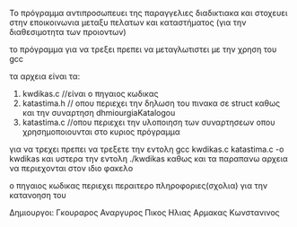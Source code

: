 
Το πρόγραμμα αντιπροσωπευει της παραγγελιες διαδικτιακα και στοχευει στην
εποικοινωνια μεταξυ πελατων και καταστήματος (για την διαθεσιμοτητα των προιοντων)

το πρόγραμμα για να τρεξει πρεπει να μεταγλωτιστει με την χρηση του gcc

τα αρχεια είναι τα:
1. kwdikas.c //είναι ο πηγαιος κωδικας
2. katastima.h // οπου περιεχει την δηλωση του πινακα 
σε struct καθως και την συναρτηση dhmiourgiaKatalogou
3. katastima.c  //οπου περιεχει την υλοποιηση των συναρτησεων
οπου χρησημοποιουνται στο κυριος πρόγραμμα

για να τρεχει πρεπει να τρεξετε την εντολη 
gcc kwdikas.c katastima.c -o kwdikas
και υστερα την εντολη ./kwdikas
καθως και τα παραπανω αρχεια να περιεχονται στον ιδιο φακελο

ο πηγαιος κωδικας περιεχει περαιτερο πληροφοριες(σχολια) 
για την κατανοηση του


Δημιουργοι:
Γκουραρος Αναργυρος
Πικος Ηλιας
Αρμακας Κωνστανινος
